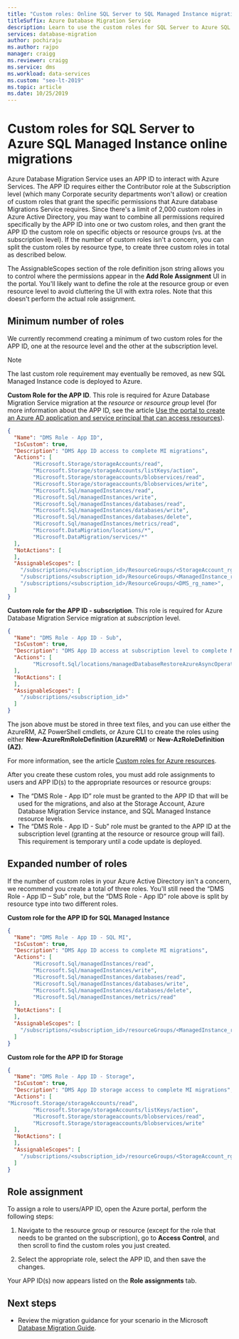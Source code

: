 ```yaml
---
title: "Custom roles: Online SQL Server to SQL Managed Instance migrations"
titleSuffix: Azure Database Migration Service
description: Learn to use the custom roles for SQL Server to Azure SQL Managed Instance online migrations.
services: database-migration
author: pochiraju
ms.author: rajpo
manager: craigg
ms.reviewer: craigg
ms.service: dms
ms.workload: data-services
ms.custom: "seo-lt-2019"
ms.topic: article
ms.date: 10/25/2019
---
```


# Custom roles for SQL Server to Azure SQL Managed Instance online migrations

Azure Database Migration Service uses an APP ID to interact with Azure Services. The APP ID requires either the Contributor role at the Subscription level (which many Corporate security departments won't allow) or creation of custom roles that grant the specific permissions that Azure database Migrations Service requires. Since there's a limit of 2,000 custom roles in Azure Active Directory, you may want to combine all permissions required specifically by the APP ID into one or two custom roles, and then grant the APP ID the custom role on specific objects or resource groups (vs. at the subscription level). If the number of custom roles isn't a concern, you can split the custom roles by resource type, to create three custom roles in total as described below.

The AssignableScopes section of the role definition json string allows you to control where the permissions appear in the **Add Role Assignment** UI in the portal. You'll likely want to define the role at the resource group or even resource level to avoid cluttering the UI with extra roles. Note that this doesn't perform the actual role assignment.

## Minimum number of roles

We currently recommend creating a minimum of two custom roles for the APP ID, one at the resource level and the other at the subscription level.

> [!NOTE]
> The last custom role requirement may eventually be removed, as new SQL Managed Instance code is deployed to Azure.

**Custom Role for the APP ID**. This role is required for Azure Database Migration Service migration at the *resource* or *resource group* level (for more information about the APP ID, see the article [Use the portal to create an Azure AD application and service principal that can access resources](https://docs.microsoft.com/azure/active-directory/develop/howto-create-service-principal-portal)).

```json
{
  "Name": "DMS Role - App ID",
  "IsCustom": true,
  "Description": "DMS App ID access to complete MI migrations",
  "Actions": [
        "Microsoft.Storage/storageAccounts/read",
        "Microsoft.Storage/storageAccounts/listKeys/action",
        "Microsoft.Storage/storageaccounts/blobservices/read",
        "Microsoft.Storage/storageaccounts/blobservices/write",
        "Microsoft.Sql/managedInstances/read",
        "Microsoft.Sql/managedInstances/write",
        "Microsoft.Sql/managedInstances/databases/read",
        "Microsoft.Sql/managedInstances/databases/write",
        "Microsoft.Sql/managedInstances/databases/delete",
        "Microsoft.Sql/managedInstances/metrics/read",
        "Microsoft.DataMigration/locations/*",
        "Microsoft.DataMigration/services/*"
  ],
  "NotActions": [
  ],
  "AssignableScopes": [
    "/subscriptions/<subscription_id>/ResourceGroups/<StorageAccount_rg_name>",
    "/subscriptions/<subscription_id>/ResourceGroups/<ManagedInstance_rg_name>",
    "/subscriptions/<subscription_id>/ResourceGroups/<DMS_rg_name>",
  ]
}
```

**Custom role for the APP ID - subscription**. This role is required for Azure Database Migration Service migration at *subscription* level.

```json
{
  "Name": "DMS Role - App ID - Sub",
  "IsCustom": true,
  "Description": "DMS App ID access at subscription level to complete MI migrations",
  "Actions": [
        "Microsoft.Sql/locations/managedDatabaseRestoreAzureAsyncOperation/*"
  ],
  "NotActions": [
  ],
  "AssignableScopes": [
    "/subscriptions/<subscription_id>"
  ]
}
```

The json above must be stored in three text files, and you can use either the AzureRM, AZ PowerShell cmdlets, or Azure CLI to create the roles using either **New-AzureRmRoleDefinition (AzureRM)** or **New-AzRoleDefinition (AZ)**.

For more information, see the article [Custom roles for Azure resources](https://docs.microsoft.com/azure/role-based-access-control/custom-roles).

After you create these custom roles, you must add role assignments to users and APP ID(s) to the appropriate resources or resource groups:

* The “DMS Role - App ID” role must be granted to the APP ID that will be used for the migrations, and also at the Storage Account, Azure Database Migration Service instance, and SQL Managed Instance resource levels.
* The “DMS Role - App ID - Sub” role must be granted to the APP ID at the subscription level (granting at the resource or resource group will fail). This requirement is temporary until a code update is deployed.

## Expanded number of roles

If the number of custom roles in your Azure Active Directory isn't a concern, we recommend you create a total of three roles. You'll still need the “DMS Role - App ID – Sub” role, but the “DMS Role - App ID” role above is split by resource type into two different roles.

**Custom role for the APP ID for SQL Managed Instance**

```json
{
  "Name": "DMS Role - App ID - SQL MI",
  "IsCustom": true,
  "Description": "DMS App ID access to complete MI migrations",
  "Actions": [
        "Microsoft.Sql/managedInstances/read",
        "Microsoft.Sql/managedInstances/write",
        "Microsoft.Sql/managedInstances/databases/read",
        "Microsoft.Sql/managedInstances/databases/write",
        "Microsoft.Sql/managedInstances/databases/delete",
        "Microsoft.Sql/managedInstances/metrics/read"
  ],
  "NotActions": [
  ],
  "AssignableScopes": [
    "/subscriptions/<subscription_id>/resourceGroups/<ManagedInstance_rg_name>"
  ]
}
```

**Custom role for the APP ID for Storage**

```json
{
  "Name": "DMS Role - App ID - Storage",
  "IsCustom": true,
  "Description": "DMS App ID storage access to complete MI migrations",
  "Actions": [
"Microsoft.Storage/storageAccounts/read",
        "Microsoft.Storage/storageAccounts/listKeys/action",
        "Microsoft.Storage/storageaccounts/blobservices/read",
        "Microsoft.Storage/storageaccounts/blobservices/write"
  ],
  "NotActions": [
  ],
  "AssignableScopes": [
    "/subscriptions/<subscription_id>/resourceGroups/<StorageAccount_rg_name>"
  ]
}
```

## Role assignment

To assign a role to users/APP ID, open the Azure portal, perform the following steps:

1. Navigate to the resource group or resource (except for the role that needs to be granted on the subscription), go to **Access Control**, and then scroll to find the custom roles you just created.

2. Select the appropriate role, select the APP ID, and then save the changes.

  Your APP ID(s) now appears listed on the **Role assignments** tab.

## Next steps

* Review the migration guidance for your scenario in the Microsoft [Database Migration Guide](https://datamigration.microsoft.com/).
